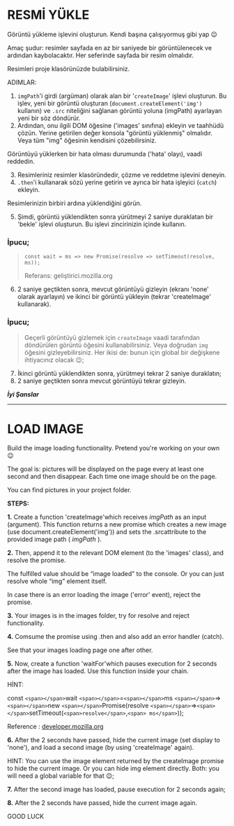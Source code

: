 # RESMİ YÜKLE

Görüntü yükleme işlevini oluşturun. Kendi başına çalışıyormuş gibi yap 😉

Amaç şudur: resimler sayfada en az bir saniyede bir görüntülenecek ve ardından kaybolacaktır. Her seferinde sayfada bir resim olmalıdır.

Resimleri proje klasörünüzde bulabilirsiniz.

ADIMLAR:

1. `imgPath`'i girdi (argüman) olarak alan bir '`createImage`' işlevi oluşturun. Bu işlev, yeni bir görüntü oluşturan (`document.createElement('img')` kullanın) ve `.src` niteliğini sağlanan görüntü yoluna (imgPath) ayarlayan yeni bir söz döndürür.
2. Ardından, onu ilgili DOM öğesine ('images' sınıfına) ekleyin ve taahhüdü çözün.
   Yerine getirilen değer konsola "görüntü yüklenmiş" olmalıdır. Veya tüm "img" öğesinin kendisini çözebilirsiniz.

Görüntüyü yüklerken bir hata olması durumunda ('hata' olayı), vaadi reddedin.

3. Resimleriniz resimler klasöründedir, çözme ve reddetme işlevini deneyin.
4. `.then`'i kullanarak sözü yerine getirin ve ayrıca bir hata işleyici (`catch`) ekleyin.

Resimlerinizin birbiri ardına yüklendiğini görün.

5. Şimdi, görüntü yüklendikten sonra yürütmeyi 2 saniye duraklatan bir 'bekle' işlevi oluşturun. Bu işlevi zincirinizin içinde kullanın.

### İpucu;

> ```
> const wait = ms => new Promise(resolve => setTimeout(resolve, ms));
> ```
>
> Referans: geliştirici.mozilla.org

6. 2 saniye geçtikten sonra, mevcut görüntüyü gizleyin (ekranı 'none' olarak ayarlayın) ve ikinci bir görüntü yükleyin (tekrar 'createImage' kullanarak).

### İpucu;

> Geçerli görüntüyü gizlemek için `createImage` vaadi tarafından döndürülen görüntü öğesini kullanabilirsiniz. Veya doğrudan `img` öğesini gizleyebilirsiniz. Her ikisi de: bunun için global bir değişkene ihtiyacınız olacak 😉;

7. İkinci görüntü yüklendikten sonra, yürütmeyi tekrar 2 saniye duraklatın;
8. 2 saniye geçtikten sonra mevcut görüntüyü tekrar gizleyin.

***İyi Şanslar***

---

# LOAD IMAGE

Build the image loading functionality. Pretend you're working
on your own 😉

The goal is: pictures will be displayed on the page
every at least one second and then disappear. Each time one image should be on
the page.

You can find pictures in your project folder.

**STEPS:**

**1.**         Create a function 'createImage'which receives *imgPath* as
an input (argument). This function returns a new promise which creates a new image
(use document.createElement('img')) and sets the .srcattribute to the provided image
path ( *imgPath* ).

**2.**         Then, append it to the relevant
DOM element (to the 'images' class), and resolve the promise.

The fulfilled value should be “image loaded” to the
console. Or you can just resolve whole “img” element itself.

In case there is an error loading the image ('error' event),
reject the promise.

**3.**         Your images is in the images folder, try for resolve and reject functionality.

**4.**         Comsume the promise using .then
and also add an error handler (catch).

See that your images loading page one after other.

**5.**         Now, create a function 'waitFor'which pauses execution for 2 seconds
after the image has loaded. Use this function inside your chain.

HİNT:

const `<span></span>`wait `<span></span>`=`<span></span>`ms `<span></span>`=>`<span></span>`new `<span></span>`Promise(resolve `<span></span>`=>`<span></span>`setTimeout(`<span>resolve</span>`,`<span> ms</span>`));

Reference : [developer.mozilla.org](https://developer.mozilla.org/en-US/docs/Web/JavaScript/Guide/Using_promises)

**6.**         After the 2 seconds have passed,
hide the current image (set display to 'none'), and load a second image (by
using 'createImage' again).

HINT: You can use the image element returned by the createImage promise to hide the current image. Or you can hide img element directly.
Both: you will need a global variable for that 😉;

**7.**         After the second image has
loaded, pause execution for 2 seconds again;

**8.**         After the 2 seconds have passed,
hide the current image again.

GOOD LUCK
